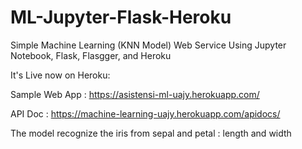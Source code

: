 # ML-Jupyter-Flask-Heroku
Simple Machine Learning (KNN Model) Web Service Using Jupyter Notebook, Flask, Flasgger, and Heroku

It's Live now on Heroku:

Sample Web App : https://asistensi-ml-uajy.herokuapp.com/

API Doc : https://machine-learning-uajy.herokuapp.com/apidocs/

The model recognize the iris from sepal and petal : length and width
